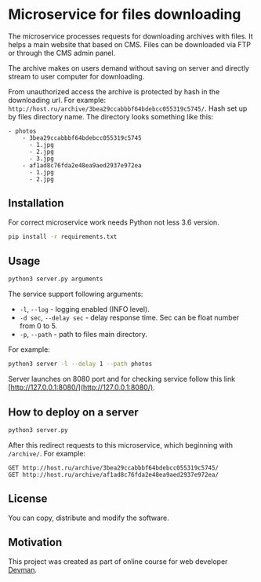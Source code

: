 # Microservice for files downloading

The microservice processes requests for downloading archives with files. It helps a main website that based on CMS. Files can be downloaded via FTP or through the CMS admin panel.

The archive makes on users demand without saving on server and directly stream to user computer for downloading.

From unauthorized access the archive is protected by hash in the downloading url. For example: `http://host.ru/archive/3bea29ccabbbf64bdebcc055319c5745/`. Hash set up by files directory name. The directory looks something like this:

```
- photos
    - 3bea29ccabbbf64bdebcc055319c5745
      - 1.jpg
      - 2.jpg
      - 3.jpg
    - af1ad8c76fda2e48ea9aed2937e972ea
      - 1.jpg
      - 2.jpg
```

## Installation

For correct microservice work needs Python not less 3.6 version.

```bash
pip install -r requirements.txt
```

## Usage

```bash
python3 server.py arguments
```

The service support following arguments:

- `-l`, `--log` - logging enabled (INFO level).
- `-d sec`, `--delay sec` - delay response time. Sec can be float number from 0 to 5.
- `-p`, `--path` - path to files main directory.

For example:

```bash
python3 server -l --delay 1 --path photos
```

Server launches on 8080 port and for checking service follow this link [http://127.0.0.1:8080/](http://127.0.0.1:8080/).

## How to deploy on a server

```bash
python3 server.py
```

After this redirect requests to this microservice, which beginning with `/archive/`. For example:

```
GET http://host.ru/archive/3bea29ccabbbf64bdebcc055319c5745/
GET http://host.ru/archive/af1ad8c76fda2e48ea9aed2937e972ea/
```

## License

You can copy, distribute and modify the software.

## Motivation

This project was created as part of online course for web developer [Devman](https://dvmn.org).
